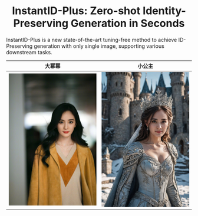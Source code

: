 <div align="center">
<h1>InstantID-Plus: Zero-shot Identity-Preserving Generation in Seconds</h1>

</div>

InstantID-Plus is a new state-of-the-art tuning-free method to achieve ID-Preserving generation with only single image, supporting various downstream tasks.

大幂幂 | 小公主
:-------------------------:|:-------------------------:
<img src="./data/yangmi.jpg" width = "400" /> | <img src="./data/res_yangmi.jpg" width = "400" /> 



